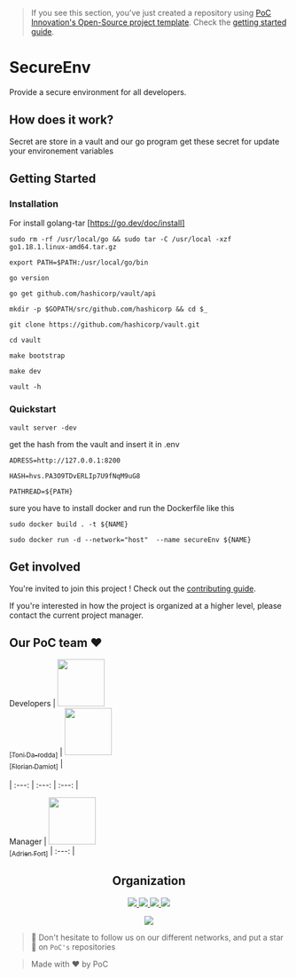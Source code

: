 > If you see this section, you've just created a repository using [PoC Innovation's Open-Source project template](https://github.com/PoCInnovation/open-source-project-template). Check the [getting started guide](./.github/getting-started.md).

# SecureEnv

Provide a secure environment for all developers.

## How does it work?

Secret are store in a vault and our go program get these secret for update your environement variables

## Getting Started


### Installation

For install golang-tar [https://go.dev/doc/install]

```
sudo rm -rf /usr/local/go && sudo tar -C /usr/local -xzf go1.18.1.linux-amd64.tar.gz

export PATH=$PATH:/usr/local/go/bin

go version

go get github.com/hashicorp/vault/api

mkdir -p $GOPATH/src/github.com/hashicorp && cd $_

git clone https://github.com/hashicorp/vault.git

cd vault

make bootstrap

make dev

vault -h
```

### Quickstart


```
vault server -dev
```
get the hash from the vault and insert it in .env
```
ADRESS=http://127.0.0.1:8200

HASH=hvs.PA3O9TDvERLIp7U9fNqM9uG8

PATHREAD=${PATH}
```
sure you have to install docker and run the Dockerfile like this

```
sudo docker build . -t ${NAME}

sudo docker run -d --network="host"  --name secureEnv ${NAME}
```


## Get involved

You're invited to join this project ! Check out the [contributing guide](./CONTRIBUTING.md).

If you're interested in how the project is organized at a higher level, please contact the current project manager.

## Our PoC team :heart:

Developers
| [<img src="https://github.com/tonida-rodda.png?size=85" width=85><br><sub>[Toni Da-rodda]</sub>](https://github.com/tonida-rodda) | [<img src="https://github.com/florianepitech.png?size=85" width=85><br><sub>[Florian Damiot]</sub>](https://github.com/florianepitech) | <br></br>
| :---: | :---: | :---: |

Manager
| [<img src="https://github.com/adrienfort.png?size=85" width=85><br><sub>[Adrien Fort]</sub>](https://github.com/adrienfort)
| :---: |

<h2 align=center>
Organization
</h2>

<p align='center'>
    <a href="https://www.linkedin.com/company/pocinnovation/mycompany/">
        <img src="https://img.shields.io/badge/LinkedIn-0077B5?style=for-the-badge&logo=linkedin&logoColor=white">
    </a>
    <a href="https://www.instagram.com/pocinnovation/">
        <img src="https://img.shields.io/badge/Instagram-E4405F?style=for-the-badge&logo=instagram&logoColor=white">
    </a>
    <a href="https://twitter.com/PoCInnovation">
        <img src="https://img.shields.io/badge/Twitter-1DA1F2?style=for-the-badge&logo=twitter&logoColor=white">
    </a>
    <a href="https://discord.com/invite/Yqq2ADGDS7">
        <img src="https://img.shields.io/badge/Discord-7289DA?style=for-the-badge&logo=discord&logoColor=white">
    </a>
</p>
<p align=center>
    <a href="https://www.poc-innovation.fr/">
        <img src="https://img.shields.io/badge/WebSite-1a2b6d?style=for-the-badge&logo=GitHub Sponsors&logoColor=white">
    </a>
</p>

> :rocket: Don't hesitate to follow us on our different networks, and put a star 🌟 on `PoC's` repositories

> Made with :heart: by PoC